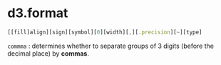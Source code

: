 # d3.format

```javascript
[[fill]align][sign][symbol][0][width][,][.precision][~][type]
```

`commma` : determines whether to separate groups of 3 digits (before the decimal place) by **commas**.

